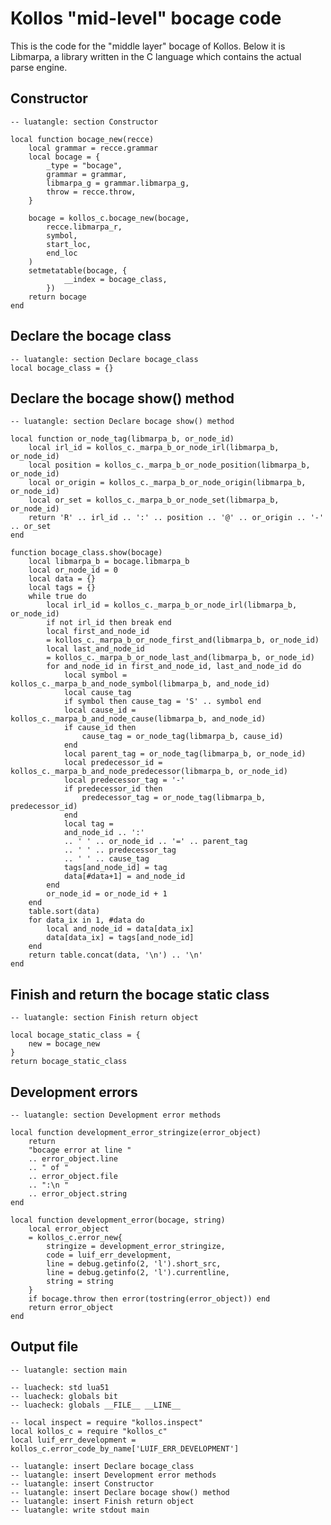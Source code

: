 <!--

Permission is hereby granted, free of charge, to any person obtaining
a copy of this software and associated documentation files (the
"Software"), to deal in the Software without restriction, including
without limitation the rights to use, copy, modify, merge, publish,
distribute, sublicense, and/or sell copies of the Software, and to
permit persons to whom the Software is furnished to do so, subject to
the following conditions:

The above copyright notice and this permission notice shall be
included in all copies or substantial portions of the Software.

THE SOFTWARE IS PROVIDED "AS IS", WITHOUT WARRANTY OF ANY KIND,
EXPRESS OR IMPLIED, INCLUDING BUT NOT LIMITED TO THE WARRANTIES OF
MERCHANTABILITY, FITNESS FOR A PARTICULAR PURPOSE AND NONINFRINGEMENT.
IN NO EVENT SHALL THE AUTHORS OR COPYRIGHT HOLDERS BE LIABLE FOR ANY
CLAIM, DAMAGES OR OTHER LIABILITY, WHETHER IN AN ACTION OF CONTRACT,
TORT OR OTHERWISE, ARISING FROM, OUT OF OR IN CONNECTION WITH THE
SOFTWARE OR THE USE OR OTHER DEALINGS IN THE SOFTWARE.

[ MIT license: http://www.opensource.org/licenses/mit-license.php ]

-->

# Kollos "mid-level" bocage code

This is the code for the "middle layer" bocage
of Kollos.
Below it is Libmarpa, a library written in
the C language which contains the actual parse engine.

## Constructor

    -- luatangle: section Constructor

    local function bocage_new(recce)
        local grammar = recce.grammar
        local bocage = {
            _type = "bocage",
            grammar = grammar,
            libmarpa_g = grammar.libmarpa_g,
            throw = recce.throw,
        }

        bocage = kollos_c.bocage_new(bocage,
            recce.libmarpa_r,
            symbol,
            start_loc,
            end_loc
        )
        setmetatable(bocage, {
                __index = bocage_class,
            })
        return bocage
    end

## Declare the bocage class

    -- luatangle: section Declare bocage_class
    local bocage_class = {}

## Declare the bocage show() method

    -- luatangle: section Declare bocage show() method

    local function or_node_tag(libmarpa_b, or_node_id)
        local irl_id = kollos_c._marpa_b_or_node_irl(libmarpa_b, or_node_id)
        local position = kollos_c._marpa_b_or_node_position(libmarpa_b, or_node_id)
        local or_origin = kollos_c._marpa_b_or_node_origin(libmarpa_b, or_node_id)
        local or_set = kollos_c._marpa_b_or_node_set(libmarpa_b, or_node_id)
        return 'R' .. irl_id .. ':' .. position .. '@' .. or_origin .. '-' .. or_set
    end

    function bocage_class.show(bocage)
        local libmarpa_b = bocage.libmarpa_b
        local or_node_id = 0
        local data = {}
        local tags = {}
        while true do
            local irl_id = kollos_c._marpa_b_or_node_irl(libmarpa_b, or_node_id)
            if not irl_id then break end
            local first_and_node_id
            = kollos_c._marpa_b_or_node_first_and(libmarpa_b, or_node_id)
            local last_and_node_id
            = kollos_c._marpa_b_or_node_last_and(libmarpa_b, or_node_id)
            for and_node_id in first_and_node_id, last_and_node_id do
                local symbol = kollos_c._marpa_b_and_node_symbol(libmarpa_b, and_node_id)
                local cause_tag
                if symbol then cause_tag = 'S' .. symbol end
                local cause_id = kollos_c._marpa_b_and_node_cause(libmarpa_b, and_node_id)
                if cause_id then
                    cause_tag = or_node_tag(libmarpa_b, cause_id)
                end
                local parent_tag = or_node_tag(libmarpa_b, or_node_id)
                local predecessor_id = kollos_c._marpa_b_and_node_predecessor(libmarpa_b, or_node_id)
                local predecessor_tag = '-'
                if predecessor_id then
                    predecessor_tag = or_node_tag(libmarpa_b, predecessor_id)
                end
                local tag =
                and_node_id .. ':'
                .. ' ' .. or_node_id .. '=' .. parent_tag
                .. ' ' .. predecessor_tag
                .. ' ' .. cause_tag
                tags[and_node_id] = tag
                data[#data+1] = and_node_id
            end
            or_node_id = or_node_id + 1
        end
        table.sort(data)
        for data_ix in 1, #data do
            local and_node_id = data[data_ix]
            data[data_ix] = tags[and_node_id]
        end
        return table.concat(data, '\n') .. '\n'
    end

## Finish and return the bocage static class

    -- luatangle: section Finish return object

    local bocage_static_class = {
        new = bocage_new
    }
    return bocage_static_class

## Development errors

    -- luatangle: section Development error methods

    local function development_error_stringize(error_object)
        return
        "bocage error at line "
        .. error_object.line
        .. " of "
        .. error_object.file
        .. ":\n "
        .. error_object.string
    end

    local function development_error(bocage, string)
        local error_object
        = kollos_c.error_new{
            stringize = development_error_stringize,
            code = luif_err_development,
            line = debug.getinfo(2, 'l').short_src,
            line = debug.getinfo(2, 'l').currentline,
            string = string
        }
        if bocage.throw then error(tostring(error_object)) end
        return error_object
    end

## Output file

    -- luatangle: section main

    -- luacheck: std lua51
    -- luacheck: globals bit
    -- luacheck: globals __FILE__ __LINE__

    -- local inspect = require "kollos.inspect"
    local kollos_c = require "kollos_c"
    local luif_err_development = kollos_c.error_code_by_name['LUIF_ERR_DEVELOPMENT']

    -- luatangle: insert Declare bocage_class
    -- luatangle: insert Development error methods
    -- luatangle: insert Constructor
    -- luatangle: insert Declare bocage show() method
    -- luatangle: insert Finish return object
    -- luatangle: write stdout main

<!--
vim: expandtab shiftwidth=4:
-->

